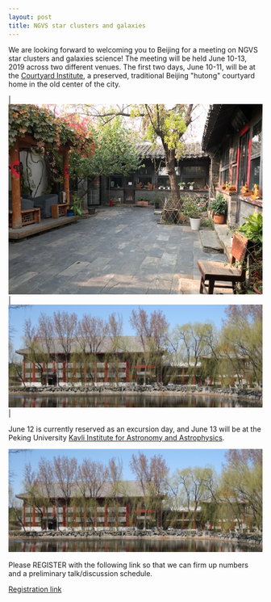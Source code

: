 ```yaml
---
layout: post
title: NGVS star clusters and galaxies
---
```


We are looking forward to welcoming you to Beijing for a meeting on NGVS star clusters and galaxies science! The meeting will be held June 10-13, 2019 across two different venues. The first two days, June 10-11, will be at the [Courtyard Institute](http://www.courtyardinstitute.com/?page_id=778&lang=en), a preserved, traditional Beijing "hutong" courtyard home in the old center of the city. 

|![Courtyard_Institute](/images/courtyard_small.png)|![KIAA](/images/KIAA_spring_small.jpg)|


June 12 is currently reserved as an excursion day, and June 13 will be at the Peking University [Kavli Institute for Astronomy and Astrophysics](http://kiaa.pku.edu.cn).

![KIAA](/images/KIAA_spring_small.jpg)

Please REGISTER with the following link so that we can firm up numbers and a preliminary talk/discussion schedule.

<a href="https://ko.surveymonkey.com/r/BM7CKG7" target="_blank">Registration link</a>
